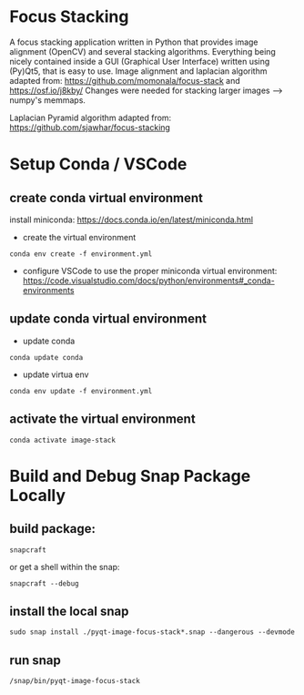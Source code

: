 # Focus Stacking
A focus stacking application written in Python that provides image alignment (OpenCV) and several stacking algorithms. Everything being nicely contained inside a GUI (Graphical User Interface) written using (Py)Qt5, that is easy to use. Image alignment and laplacian algorithm adapted from: https://github.com/momonala/focus-stack and https://osf.io/j8kby/ Changes were needed for stacking larger images --> numpy's memmaps.

Laplacian Pyramid algorithm adapted from: https://github.com/sjawhar/focus-stacking


# Setup Conda / VSCode

## create conda virtual environment

 install miniconda: https://docs.conda.io/en/latest/miniconda.html
- create the virtual environment
```
conda env create -f environment.yml
```
- configure VSCode to use the proper miniconda virtual environment: https://code.visualstudio.com/docs/python/environments#_conda-environments

## update conda virtual environment
- update conda
```
conda update conda
```
- update virtua env
```
conda env update -f environment.yml
```

## activate the virtual environment
```
conda activate image-stack
```
# Build and Debug Snap Package Locally
## build package:
```
snapcraft
```
or get a shell within the snap:
```
snapcraft --debug
```

## install the local snap
```
sudo snap install ./pyqt-image-focus-stack*.snap --dangerous --devmode
```

## run snap
```
/snap/bin/pyqt-image-focus-stack
```
<!--stackedit_data:
eyJoaXN0b3J5IjpbMTM4NjEzMzEwOF19
-->